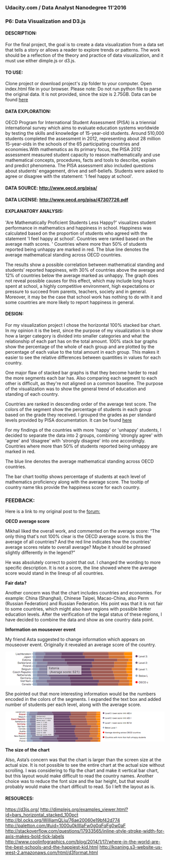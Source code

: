 ### Udacity.com / Data Analyst Nanodegree 11'2016
### P6: Data Visualization and D3.js


#### DESCRIPTION: 

For the final project, the goal is to create a data visualization from a data set that tells a story or allows a reader to explore trends or patterns. The work should be a reflection of the theory and practice of data visualization, and it must use either dimple.js or d3.js.

#### TO USE:

Clone project or download project's zip folder to your computer.
Open index.html file in your browser. 
Please note: Do not run python file to parse the original data. It is not provided, since the size is 2.75GB. Data can be found [here](https://www.oecd.org/pisa/pisaproducts/pisa2012database-downloadabledata.htm)

#### DATA EXPLORATION:

OECD Program for International Student Assessment (PISA) is a triennial international survey which aims to evaluate education systems worldwide by testing the skills and knowledge of 15-year-old students. Around 510,000 students completed the assessment in 2012, representing about 28 million 15-year-olds in the schools of the 65 participating countries and economies.With mathematics as its primary focus, the PISA 2012 assessment measured student capacity to reason mathematically and use mathematical concepts, procedures, facts and tools to describe, explain and predict phenomena. The PISA assessment also included questions about students’ engagement, drive and self-beliefs. Students were asked to agree or disagree with the statement: 'I feel happy at school'.


#### DATA SOURCE: http://www.oecd.org/pisa/
#### DATA LICENSE: http://www.oecd.org/pisa/47307726.pdf

#### EXPLANATORY ANALYSIS:

'Are Mathematically Proficient Students Less Happy?' visualizes student performance in mathematics and happiness in school. Happiness was calculated based on the proportion of students who agreed with the statement 'I feel happy at school'. Countries were ranked based on the average math scores. ' Countries where more than 50% of students reported being unhappy are marked in red. The blue line denotes the average mathematical standing across OECD countries. 

The results show a possible correlation between mathematical standing and students’ reported happiness, with 30% of countries above the average and 12% of countries below the average marked as unhappy. The graph does not reveal possible causes for this effect, which may include long hours spent at school, a highly competitive environment, high expectations or pressure to succeed from parents, teachers, society and in general.  Moreover, it may be the case that school work has nothing to do with it and some countries are more likely to report happiness in general. 


#### DESIGN:

For my visualization project I chose the horizontal 100% stacked bar chart. In my opinion it is the best, since the purpose of my visualization is to show how a larger category is divided into smaller categories and what the relationship of each part has on the total amount. 100% stack bar graphs show the percentage of the whole of each group and are plotted by the percentage of each value to the total amount in each group. This makes it easier to see the relative differences between quantities in values for each country.

One major flaw of stacked bar graphs is that they become harder to read the more segments each bar has. Also comparing each segment to each other is difficult, as they're not aligned on a common baseline. The purpose of the visualization was to show the general trend of education and standing of each country.

Countries are ranked in descending order of the average test score. The colors of the segment show the percentage of students in each group based on the grade they received. I grouped the grades as per standard levels provided by PISA documentation. It can be found [here](http://www.oecd.org/pisa/aboutpisa/PISA%20scales%20for%20pisa-based%20test%20for%20schools.pdf)

For my findings of the countries with more 'happy' or 'unhappy' students, I decided to separate the data into 2 groups, combining 'strongly agree' with 'agree' and ‘disagree' with 'strongly disagree' into one accordingly. Countries where more than 50% of students reported being unhappy are marked in red. 

The blue line denotes the average mathematical standing across OECD countries. 

The bar chart tooltip shows percentage of students at each level of mathematics proficiency along with the average score. The tooltip of country name tiks provide the happiness score for each country.



### FEEDBACK:

Here is a link to my original post to the [forum:](http://bl.ocks.org/daivaSts/raw/599aeae23dec71047bf0b1f000b4150a/)

**OECD average score**

Mikhail liked the overall work, and commented on the average score:  “The only thing that's not 100% clear is the OECD average score. Is this the average of all countries? And the red line indicates how the countries' average scores relate to overall average? Maybe it should be phrased slightly differently in the legend?”

He was absolutely correct to point that out. I changed the wording to more specific description. It is not a score, the line showed where the average score would stand in the lineup of all countries.

**Fair data?**

Another concern was that the chart includes countries and economies. For example: China (Shanghai), Chinese Taipei, Macao-China, also Perm (Russian Federation) and Russian Federation. His point was that it is not fair to some countries, which might also have regions with possible better education levels. After the verification of the legal status of these regions, I have decided to combine the data and show as one country data point.

**Information on mouseover event**

My friend Asta suggested to change information which appears on mouseover event. Originally it revealed an average score of the country. 

![v_2](Screen_Shot_1.png)

She pointed out that more interesting information would be the numbers encoded in the colors of the segments. I expanded the text box and added number of students per each level, along with the average score. 

![v_2](Screen_Shot_2.png)

**The size of the chart**

Also, Asta’s concern was that the chart is larger than the screen size at the actual size. It is not possible to see the entire chart at the actual size without scrolling. I was considering to flip the chart and make it vertical bar chart, but this layout would make difficult to read the country names. Another choice was to reduce the font size and the bar height, but that would probably would make the chart difficult to read. So I left the layout as is. 

#### RESOURCES:

https://d3js.org/
http://dimplejs.org/examples_viewer.html?id=bars_horizontal_stacked_100pct
http://bl.ocks.org/WilliamQLiu/76ae20060e19bf42d774
http://paletton.com/#uid=1000u0kllllaFw0g0qFqFg0w0aF
http://stackoverflow.com/questions/17933565/inline-style-stroke-width-for-axis-makes-bold-tick-labels
http://www.coolinfographics.com/blog/2014/1/17/where-in-the-world-are-the-best-schools-and-the-happiest-kid.html
http://koaning.s3-website-us-west-2.amazonaws.com/html/d3format.html
